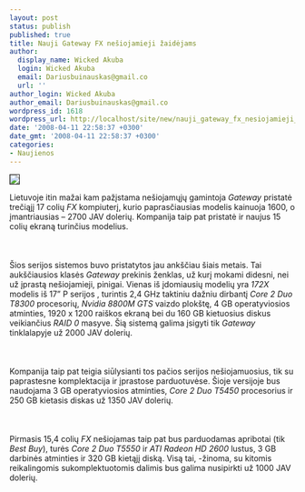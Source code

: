 ```yaml
---
layout: post
status: publish
published: true
title: Nauji Gateway FX nešiojamieji žaidėjams
author:
  display_name: Wicked Akuba
  login: Wicked Akuba
  email: Dariusbuinauskas@gmail.co
  url: ''
author_login: Wicked Akuba
author_email: Dariusbuinauskas@gmail.co
wordpress_id: 1618
wordpress_url: http://localhost/site/new/nauji_gateway_fx_nesiojamieji_zaidejams/
date: '2008-04-11 22:58:37 +0300'
date_gmt: '2008-04-11 22:58:37 +0300'
categories:
- Naujienos
---
```

<div class="imgright"><img src="http://www.technews.lt/upl/Failai/FXP.PNG" border="1"></div>
<p>Lietuvoje itin mažai kam pažįstama nešiojamųjų gamintoja <i>Gateway</i> pristatė trečiąjį 17 colių <i>FX</i> kompiuterį, kurio paprasčiausias modelis kainuoja 1600, o įmantriausias – 2700 JAV dolerių. Kompanija taip pat pristatė ir naujus 15 colių ekraną turinčius modelius.<br />
<br><br />
<br>Šios serijos sistemos buvo pristatytos jau ankščiau šiais metais. Tai aukščiausios klasės <i>Gateway</i> prekinis ženklas, už kurį mokami didesni, nei už įprastą nešiojamieji, pinigai. Vienas iš įdomiausių modelių yra <i>172X</i> modelis iš 17” P serijos , turintis 2,4 GHz taktiniu dažniu dirbantį <i>Core 2 Duo T8300</i> procesorių, <i>Nvidia 8800M GTS</i> vaizdo plokštę, 4 GB operatyviosios atminties, 1920 x 1200 raiškos ekraną bei du 160 GB kietuosius diskus veikiančius <i>RAID 0</i> masyve. Šią sistemą galima įsigyti tik <i>Gateway</i> tinklalapyje už  2000 JAV dolerių.<br />
<br><br />
<br>Kompanija taip pat teigia siūlysianti tos pačios serijos nešiojamuosius, tik su paprastesne komplektacija ir įprastose parduotuvėse. Šioje versijoje bus naudojama 3 GB operatyviosios atminties, <i>Core 2 Duo T5450</i> procesorius ir 250 GB kietasis diskas už 1350 JAV dolerių.<br />
<br><br />
<br>Pirmasis 15,4 colių <i>FX</i> nešiojamas taip pat bus parduodamas apribotai (tik <i>Best Buy</i>), turės <i>Core 2 Duo T5550</i> ir <i>ATI Radeon HD 2600</i> lustus, 3 GB darbinės atminties ir 320 GB kietąjį diską. Visą tai, -žinoma, su kitomis reikalingomis sukomplektuotomis dalimis bus galima nusipirkti už 1000 JAV dolerių.<br />
<br></p>

